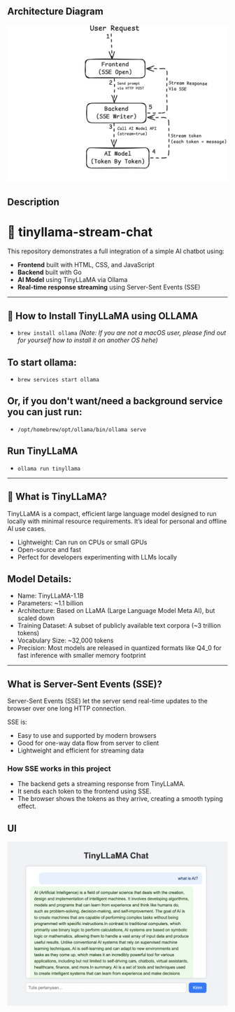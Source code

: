 ## Architecture Diagram

![alt text](https://github.com/dedihartono801/LlamaTalks/blob/master/simple-architecture-AI-BE.png)

## Description

# 🦙 tinyllama-stream-chat

This repository demonstrates a full integration of a simple AI chatbot using:

- **Frontend** built with HTML, CSS, and JavaScript
- **Backend** built with Go
- **AI Model** using TinyLLaMA via Ollama
- **Real-time response streaming** using Server-Sent Events (SSE)

---

## 🚀 How to Install TinyLLaMA using OLLAMA
- `brew install ollama`
*(Note: If you are not a macOS user, please find out for yourself how to install it on another OS hehe)*
## To start ollama:
- `brew services start ollama`
## Or, if you don't want/need a background service you can just run:
- `/opt/homebrew/opt/ollama/bin/ollama serve`
## Run TinyLLaMA
- `ollama run tinyllama`

---

## 🦙 What is TinyLLaMA?

TinyLLaMA is a compact, efficient large language model designed to run locally with minimal resource requirements. It’s ideal for personal and offline AI use cases.

- Lightweight: Can run on CPUs or small GPUs
- Open-source and fast
- Perfect for developers experimenting with LLMs locally

## Model Details:
- Name: TinyLLaMA-1.1B
- Parameters: ~1.1 billion
- Architecture: Based on LLaMA (Large Language Model Meta AI), but scaled down
- Training Dataset: A subset of publicly available text corpora (~3 trillion tokens)
- Vocabulary Size: ~32,000 tokens
- Precision: Most models are released in quantized formats like Q4_0 for fast inference with smaller memory footprint

---

## What is Server-Sent Events (SSE)?

Server-Sent Events (SSE) let the server send real-time updates to the browser over one long HTTP connection.

SSE is:

- Easy to use and supported by modern browsers
- Good for one-way data flow from server to client
- Lightweight and efficient for streaming data

### How SSE works in this project

- The backend gets a streaming response from TinyLLaMA.
- It sends each token to the frontend using SSE.
- The browser shows the tokens as they arrive, creating a smooth typing effect.

## UI

![alt text](https://github.com/dedihartono801/LlamaTalks/blob/master/ui.png)